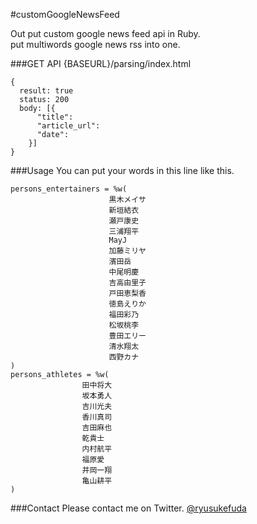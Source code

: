 #customGoogleNewsFeed

Out put custom google news feed api in Ruby.  
put multiwords google news rss into one.

###GET API
 {BASEURL}/parsing/index.html



    {
      result: true
      status: 200
      body: [{
          "title":
          "article_url":
          "date":
        }]
    }

###Usage
You can put your words in this line like this.



    persons_entertainers = %w(
                          黒木メイサ
                          新垣結衣
                          瀬戸康史
                          三浦翔平
                          MayJ
                          加藤ミリヤ
                          濱田岳
                          中尾明慶
                          吉高由里子
                          戸田恵梨香
                          徳島えりか
                          福田彩乃
                          松坂桃李
                          豊田エリー
                          清水翔太
                          西野カナ
    )
    persons_athletes = %w(
                    田中将大
                    坂本勇人
                    吉川光夫
                    香川真司
                    吉田麻也
                    乾貴士
                    内村航平
                    福原愛
                    井岡一翔
                    亀山耕平
    )

###Contact
Please contact me on Twitter.
[@ryusukefuda](https://twitter.com/ryusukefuda)
